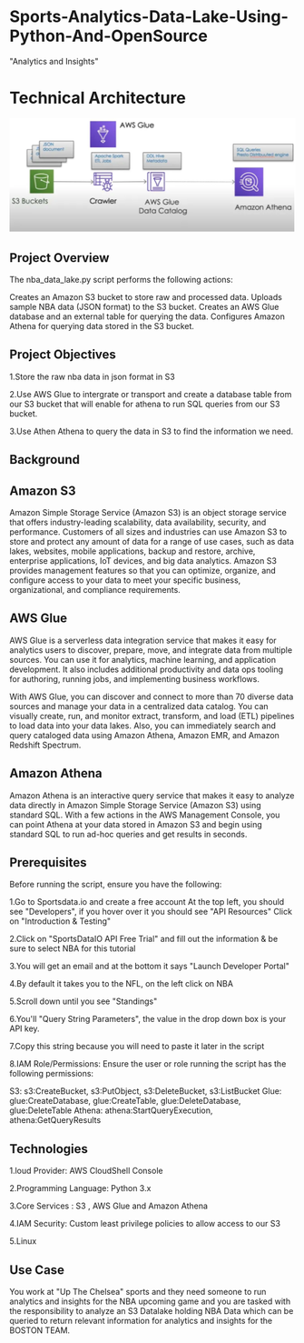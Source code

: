 # Sports-Analytics-Data-Lake-Using-Python-And-OpenSource

"Analytics and Insights"

# Technical Architecture

![image_alt](https://github.com/Tatenda-Prince/Sports-Analytics-Data-Lake-Using-Python-And-OpenSource/blob/78db69e24c02179bb1112636209649c125768ea2/images/Screenshot%202025-01-22%20153605.png)

## Project Overview

The nba_data_lake.py script performs the following actions:

Creates an Amazon S3 bucket to store raw and processed data. Uploads sample NBA data (JSON format) to the S3 bucket. Creates an AWS Glue database and an external table for querying the data. Configures Amazon Athena for querying data stored in the S3 bucket.

## Project Objectives

1.Store the raw nba data in json format in S3

2.Use AWS Glue to intergrate or transport and create a database table from our S3 bucket that will enable for athena to run SQL queries from our S3 bucket.

3.Use Athen Athena to query the data in S3 to find the information we need. 

## Background

## Amazon S3

Amazon Simple Storage Service (Amazon S3) is an object storage service that offers industry-leading scalability, data availability, security, and performance. Customers of all sizes and industries can use Amazon S3 to store and protect any amount of data for a range of use cases, such as data lakes, websites, mobile applications, backup and restore, archive, enterprise applications, IoT devices, and big data analytics. Amazon S3 provides management features so that you can optimize, organize, and configure access to your data to meet your specific business, organizational, and compliance requirements.



## AWS Glue 

AWS Glue is a serverless data integration service that makes it easy for analytics users to discover, prepare, move, and integrate data from multiple sources. You can use it for analytics, machine learning, and application development. It also includes additional productivity and data ops tooling for authoring, running jobs, and implementing business workflows.


With AWS Glue, you can discover and connect to more than 70 diverse data sources and manage your data in a centralized data catalog. You can visually create, run, and monitor extract, transform, and load (ETL) pipelines to load data into your data lakes. Also, you can immediately search and query cataloged data using Amazon Athena, Amazon EMR, and Amazon Redshift Spectrum.

## Amazon Athena 

Amazon Athena is an interactive query service that makes it easy to analyze data directly in Amazon Simple Storage Service (Amazon S3) using standard SQL. With a few actions in the AWS Management Console, you can point Athena at your data stored in Amazon S3 and begin using standard SQL to run ad-hoc queries and get results in seconds.


## Prerequisites

Before running the script, ensure you have the following:

1.Go to Sportsdata.io and create a free account At the top left, you should see "Developers", if you hover over it you should see "API Resources" Click on "Introduction & Testing"

2.Click on "SportsDataIO API Free Trial" and fill out the information & be sure to select NBA for this tutorial

3.You will get an email and at the bottom it says "Launch Developer Portal"

4.By default it takes you to the NFL, on the left click on NBA

5.Scroll down until you see "Standings"

6.You'll "Query String Parameters", the value in the drop down box is your API key.

7.Copy this string because you will need to paste it later in the script

8.IAM Role/Permissions: Ensure the user or role running the script has the following permissions:

S3: s3:CreateBucket, s3:PutObject, s3:DeleteBucket, s3:ListBucket Glue: glue:CreateDatabase, glue:CreateTable, glue:DeleteDatabase, glue:DeleteTable Athena: athena:StartQueryExecution, athena:GetQueryResults

## Technologies

1.loud Provider: AWS CloudShell Console 

2.Programming Language: Python 3.x

3.Core Services : S3 , AWS Glue and Amazon Athena 

4.IAM Security: Custom least privilege policies to allow access to our S3

5.Linux 

## Use Case 

You work at "Up The Chelsea" sports and they need someone to run analytics and insights for the NBA upcoming game and you are tasked with the responsibility to analyze an S3 Datalake holding NBA Data which can be queried to return relevant information for analytics and insights for the BOSTON TEAM.




